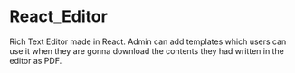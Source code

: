 # React_Editor
Rich Text Editor made in React.
Admin can add templates which users can use it when they are gonna download the contents they had written in the editor as PDF.
